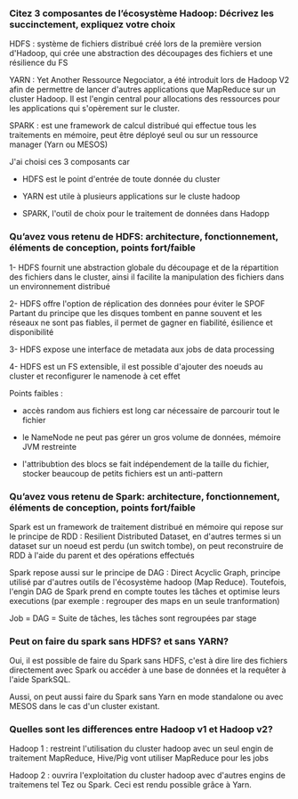 ### Citez 3 composantes de l’écosystème Hadoop: Décrivez les succinctement, expliquez votre choix

HDFS : système de fichiers distribué créé lors de la première version d'Hadoop, qui crée une abstraction des découpages des fichiers et une résilience du FS

YARN : Yet Another Ressource Negociator, a été introduit lors de Hadoop V2 afin de permettre de lancer d'autres applications que MapReduce sur un cluster Hadoop. Il est l'engin central pour allocations des ressources pour les applications qui s'opèrement sur le cluster.

SPARK : est une framework de calcul distribué qui effectue tous les traitements en mémoire, peut être déployé seul ou sur un ressource manager (Yarn ou MESOS)

J'ai choisi ces 3 composants car 

* HDFS est le point d'entrée de toute donnée du cluster

* YARN est utile à plusieurs applications sur le cluste hadoop

* SPARK, l'outil de choix pour le traitement de données dans Hadopp

### Qu’avez vous retenu de HDFS: architecture, fonctionnement, éléments de conception, points fort/faible

1- HDFS fournit une abstraction globale du découpage et de la répartition des fichiers dans le cluster, ainsi il facilite la manipulation des fichiers dans un environnement distribué


2- HDFS offre l'option de réplication des données pour éviter le SPOF 
Partant du principe que les disques tombent en panne souvent et les réseaux ne sont pas fiables, il permet de gagner en fiabilité, ésilience et disponibilité


3- HDFS expose une interface de metadata aux jobs de data processing


4- HDFS est un FS extensible, il est possible d'ajouter des noeuds au cluster et reconfigurer le namenode à cet effet

Points faibles : 

* accès random aus fichiers est long car nécessaire de parcourir tout le fichier

* le NameNode ne peut pas gérer un gros volume de données, mémoire JVM restreinte

* l'attribubtion des blocs se fait indépendement de la taille du fichier, stocker beaucoup de petits fichiers est un anti-pattern

### Qu’avez vous retenu de Spark: architecture, fonctionnement, éléments de conception, points fort/faible

Spark est un framework de traitement distribué en mémoire qui repose sur le principe de RDD : Resilient Distributed Dataset, en d'autres termes si un dataset sur un noeud est perdu (un switch tombe), on peut reconstruire de RDD à l'aide du parent et des opérations effectués


Spark repose aussi sur le principe de DAG : Direct Acyclic Graph, principe utilisé par d'autres outils de l'écosystème hadoop (Map Reduce). Toutefois, l'engin DAG de Spark prend en compte toutes les tâches et optimise leurs executions (par exemple : regrouper des maps en un seule tranformation)


Job = DAG = Suite de tâches, les tâches sont regroupées par stage

### Peut on faire du spark sans HDFS? et sans YARN?


Oui, il est possible de faire du Spark sans HDFS, c'est à dire lire des fichiers directement avec Spark ou accéder à une base de données et la requêter à l'aide SparkSQL.


Aussi, on peut aussi faire du Spark sans Yarn en mode standalone ou avec MESOS dans le cas d'un cluster existant.


### Quelles sont les differences entre Hadoop v1 et Hadoop v2?


Hadoop 1 : restreint l'utilisation du cluster hadoop avec un seul engin de traitement MapReduce, Hive/Pig vont utiliser MapReduce pour les jobs


Hadoop 2 : ouvrira l'exploitation du cluster hadoop avec d'autres engins de traitemens tel Tez ou Spark. Ceci est rendu possible grâce à Yarn. 